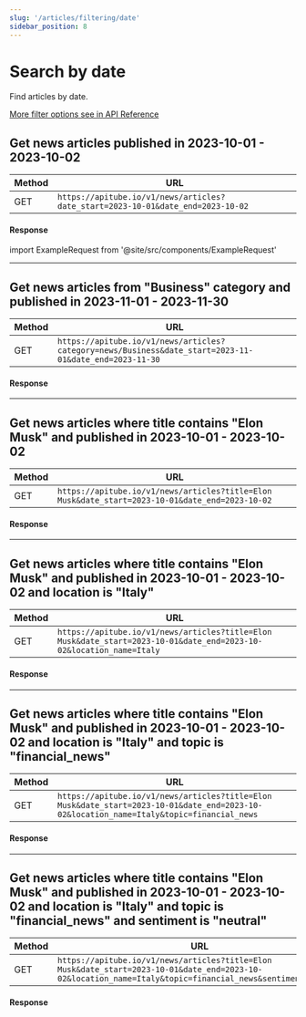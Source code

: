 ```yaml
---
slug: '/articles/filtering/date'
sidebar_position: 8
---
```


# Search by date

Find articles by date.

[More filter options see in API Reference](/api-reference/get-articles)

## Get news articles published in 2023-10-01 - 2023-10-02

| Method | URL                                                                             |
|--------|---------------------------------------------------------------------------------|
| GET    | `https://apitube.io/v1/news/articles?date_start=2023-10-01&date_end=2023-10-02` |

#### Response
import ExampleRequest from '@site/src/components/ExampleRequest'

<ExampleRequest url="https://apitube.io/v1/news/articles?date_start=2021-09-01&date_end=2023-10-02"></ExampleRequest>

---

## Get news articles from "Business" category and published in 2023-11-01 - 2023-11-30

| Method | URL                                                                                                    |
|--------|--------------------------------------------------------------------------------------------------------|
| GET    | `https://apitube.io/v1/news/articles?category=news/Business&date_start=2023-11-01&date_end=2023-11-30` |

#### Response

<ExampleRequest url="https://apitube.io/v1/news/articles?category=news/Business&date_start=2023-11-01&date_end=2023-11-30"></ExampleRequest>

---

## Get news articles where title contains "Elon Musk" and published in 2023-10-01 - 2023-10-02

| Method | URL                                                                                             |
|--------|-------------------------------------------------------------------------------------------------|
| GET    | `https://apitube.io/v1/news/articles?title=Elon Musk&date_start=2023-10-01&date_end=2023-10-02` |

#### Response

<ExampleRequest url="https://apitube.io/v1/news/articles?title=Elon Musk&date_start=2023-10-01&date_end=2023-10-02"></ExampleRequest>

---

## Get news articles where title contains "Elon Musk" and published in 2023-10-01 - 2023-10-02 and location is "Italy"

| Method | URL                                                                                                                 |
|--------|---------------------------------------------------------------------------------------------------------------------|
| GET    | `https://apitube.io/v1/news/articles?title=Elon Musk&date_start=2023-10-01&date_end=2023-10-02&location_name=Italy` |

#### Response

<ExampleRequest url="https://apitube.io/v1/news/articles?title=Elon Musk&date_start=2023-10-01&date_end=2023-10-02&location_name=Italy"></ExampleRequest>

---

## Get news articles where title contains "Elon Musk" and published in 2023-10-01 - 2023-10-02 and location is "Italy" and topic is "financial_news"

| Method | URL                                                                                                                                      |
|--------|------------------------------------------------------------------------------------------------------------------------------------------|
| GET    | `https://apitube.io/v1/news/articles?title=Elon Musk&date_start=2023-10-01&date_end=2023-10-02&location_name=Italy&topic=financial_news` |

#### Response

<ExampleRequest url="https://apitube.io/v1/news/articles?title=Elon Musk&date_start=2023-10-01&date_end=2023-10-02&location_name=Italy&topic=financial_news"></ExampleRequest>

---

## Get news articles where title contains "Elon Musk" and published in 2023-10-01 - 2023-10-02 and location is "Italy" and topic is "financial_news" and sentiment is "neutral"

| Method | URL                                                                                                                                                        |
|--------|------------------------------------------------------------------------------------------------------------------------------------------------------------|
| GET    | `https://apitube.io/v1/news/articles?title=Elon Musk&date_start=2023-10-01&date_end=2023-10-02&location_name=Italy&topic=financial_news&sentiment=neutral` |

#### Response

<ExampleRequest url="https://apitube.io/v1/news/articles?title=Elon Musk&date_start=2023-10-01&date_end=2023-10-02&location_name=Italy&topic=financial_news&sentiment=neutral"></ExampleRequest>
